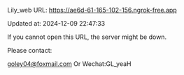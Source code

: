 Lily_web URL: https://ae6d-61-165-102-156.ngrok-free.app

Updated at: 2024-12-09 22:47:33

If you cannot open this URL, the server might be down.

Please contact: 

goley04@foxmail.com Or Wechat:GL_yeaH